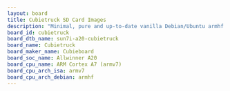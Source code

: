 ```yaml
---
layout: board
title: Cubietruck SD Card Images
description: "Minimal, pure and up-to-date vanilla Debian/Ubuntu armhf SD card images for Cubietruck by Cubieboard, SoC: Allwinner A20, CPU ISA: armv7"
board_id: cubietruck
board_dtb_name: sun7i-a20-cubietruck
board_name: Cubietruck
board_maker_name: Cubieboard
board_soc_name: Allwinner A20
board_cpu_name: ARM Cortex A7 (armv7)
board_cpu_arch_isa: armv7
board_cpu_arch_debian: armhf
---
```

